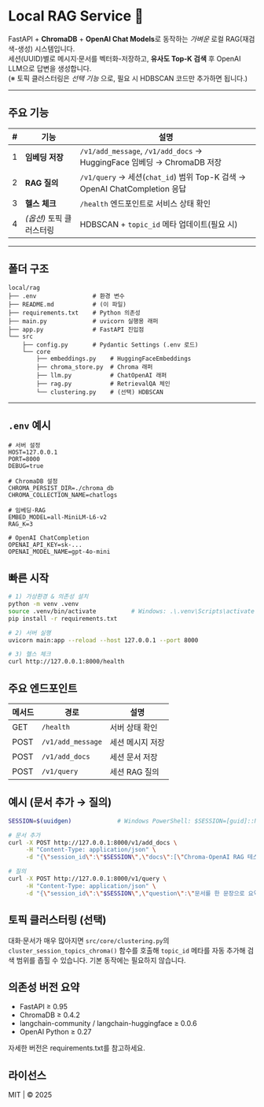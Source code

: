 # Local RAG Service 🚀  
FastAPI + **ChromaDB** + **OpenAI Chat Models**로 동작하는 _가벼운_ 로컬 RAG(재검색-생성) 시스템입니다.  
세션(UUID)별로 메시지·문서를 벡터화-저장하고, **유사도 Top-K 검색** 후 OpenAI LLM으로 답변을 생성합니다.  
(※ 토픽 클러스터링은 _선택 기능_ 으로, 필요 시 HDBSCAN 코드만 추가하면 됩니다.)

---

## 주요 기능

| # | 기능              | 설명                                                                     |
|---|-------------------|--------------------------------------------------------------------------|
| 1 | **임베딩 저장**   | `/v1/add_message`, `/v1/add_docs` → HuggingFace 임베딩 → ChromaDB 저장    |
| 2 | **RAG 질의**      | `/v1/query` → 세션(`chat_id`) 범위 Top-K 검색 → OpenAI ChatCompletion 응답 |
| 3 | **헬스 체크**     | `/health` 엔드포인트로 서비스 상태 확인                                   |
| 4 | _(옵션)_ 토픽 클러스터링 | HDBSCAN + `topic_id` 메타 업데이트(필요 시)                                 |

---

## 폴더 구조

```
local/rag
├── .env                # 환경 변수
├── README.md           # (이 파일)
├── requirements.txt    # Python 의존성
├── main.py             # uvicorn 실행용 래퍼
├── app.py              # FastAPI 진입점
└── src
    ├── config.py       # Pydantic Settings (.env 로드)
    └── core
        ├── embeddings.py    # HuggingFaceEmbeddings
        ├── chroma_store.py  # Chroma 래퍼
        ├── llm.py           # ChatOpenAI 래퍼
        ├── rag.py           # RetrievalQA 체인
        └── clustering.py    # (선택) HDBSCAN
```

---

## `.env` 예시

```
# 서버 설정
HOST=127.0.0.1
PORT=8000
DEBUG=true

# ChromaDB 설정
CHROMA_PERSIST_DIR=./chroma_db
CHROMA_COLLECTION_NAME=chatlogs

# 임베딩·RAG
EMBED_MODEL=all-MiniLM-L6-v2
RAG_K=3

# OpenAI ChatCompletion
OPENAI_API_KEY=sk-...
OPENAI_MODEL_NAME=gpt-4o-mini
```

## 빠른 시작

```bash
# 1) 가상환경 & 의존성 설치
python -m venv .venv
source .venv/bin/activate          # Windows: .\.venv\Scripts\activate
pip install -r requirements.txt

# 2) 서버 실행
uvicorn main:app --reload --host 127.0.0.1 --port 8000

# 3) 헬스 체크
curl http://127.0.0.1:8000/health
```

## 주요 엔드포인트

| 메서드 | 경로 | 설명 |
|--------|------|------|
| GET    | `/health` | 서버 상태 확인 |
| POST   | `/v1/add_message` | 세션 메시지 저장 |
| POST   | `/v1/add_docs` | 세션 문서 저장 |
| POST   | `/v1/query` | 세션 RAG 질의 |

## 예시 (문서 추가 → 질의)

```bash
SESSION=$(uuidgen)             # Windows PowerShell: $SESSION=[guid]::NewGuid()

# 문서 추가
curl -X POST http://127.0.0.1:8000/v1/add_docs \
     -H "Content-Type: application/json" \
     -d "{\"session_id\":\"$SESSION\",\"docs\":[\"Chroma-OpenAI RAG 테스트 문서입니다.\"]}"

# 질의
curl -X POST http://127.0.0.1:8000/v1/query \
     -H "Content-Type: application/json" \
     -d "{\"session_id\":\"$SESSION\",\"question\":\"문서를 한 문장으로 요약해 줘\"}"
```

## 토픽 클러스터링 (선택)
대화·문서가 매우 많아지면 `src/core/clustering.py`의 `cluster_session_topics_chroma()` 함수를 호출해 `topic_id` 메타를 자동 추가해 검색 범위를 좁힐 수 있습니다. 기본 동작에는 필요하지 않습니다.

## 의존성 버전 요약
- FastAPI ≥ 0.95
- ChromaDB ≥ 0.4.2
- langchain-community / langchain-huggingface ≥ 0.0.6
- OpenAI Python ≥ 0.27

자세한 버전은 requirements.txt를 참고하세요.

## 라이선스
MIT | © 2025 